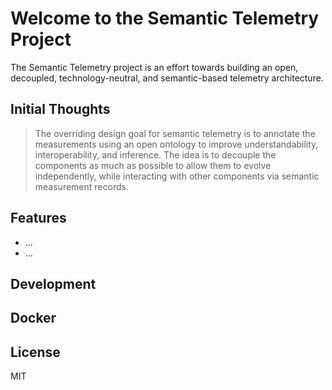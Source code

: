 # Welcome to the **Semantic Telemetry** Project
The Semantic Telemetry project is an effort towards building an open, decoupled, technology-neutral, and semantic-based telemetry architecture.

## Initial Thoughts
> The overriding design goal for semantic telemetry is to annotate the measurements using 
> an open ontology to improve understandability, interoperability, and inference.
> The idea is to decouple the components as much as possible to allow them to evolve independently, 
> while interacting with other components via semantic measurement records.

## Features

- ...
- ...

## Development

## Docker

## License
MIT

